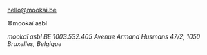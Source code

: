 <img src="/_images/mooka%C3%AF-logo-RVB-SANS-BORDS-07.webp" alt="" />

hello@mookai.be

©mookaï asbl

_mookaï asbl_
_BE 1003.532.405_
_Avenue Armand Husmans 47/2,_
_1050 Bruxelles,_
_Belgique_
